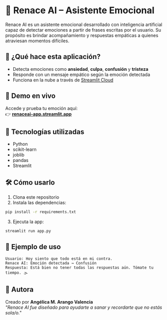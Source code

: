 # 🌈 Renace AI – Asistente Emocional

Renace AI es un asistente emocional desarrollado con inteligencia artificial capaz de detectar emociones a partir de frases escritas por el usuario. Su propósito es brindar acompañamiento y respuestas empáticas a quienes atraviesan momentos difíciles.

## 🎯 ¿Qué hace esta aplicación?

- Detecta emociones como **ansiedad**, **culpa**, **confusión** y **tristeza**
- Responde con un mensaje empático según la emoción detectada
- Funciona en la nube a través de [Streamlit Cloud](https://streamlit.io/cloud)

## 🔗 Demo en vivo

Accede y prueba tu emoción aquí:  
👉 **[renaceai-app.streamlit.app](https://renaceai-app-bvtbd75vbrfxztqm2pqq8h.streamlit.app/)**

## 🧠 Tecnologías utilizadas

- Python
- scikit-learn
- joblib
- pandas
- Streamlit

## 🛠️ Cómo usarlo

1. Clona este repositorio
2. Instala las dependencias:

```bash
pip install -r requirements.txt
```

3. Ejecuta la app:

```bash
streamlit run app.py
```

## 💬 Ejemplo de uso

```
Usuario: Hoy siento que todo está en mi contra.
Renace AI: Emoción detectada → Confusión
Respuesta: Está bien no tener todas las respuestas aún. Tómate tu tiempo. 🌫️
```

## 💌 Autora

Creado por **Angélica M. Arango Valencia**  
*"Renace AI fue diseñado para ayudarte a sanar y recordarte que no estás sola/o."*
